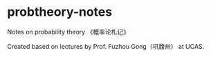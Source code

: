 # probtheory-notes
Notes on probability theory 《概率论札记》

Created based on lectures by Prof. Fuzhou Gong（巩馥州） at UCAS.
